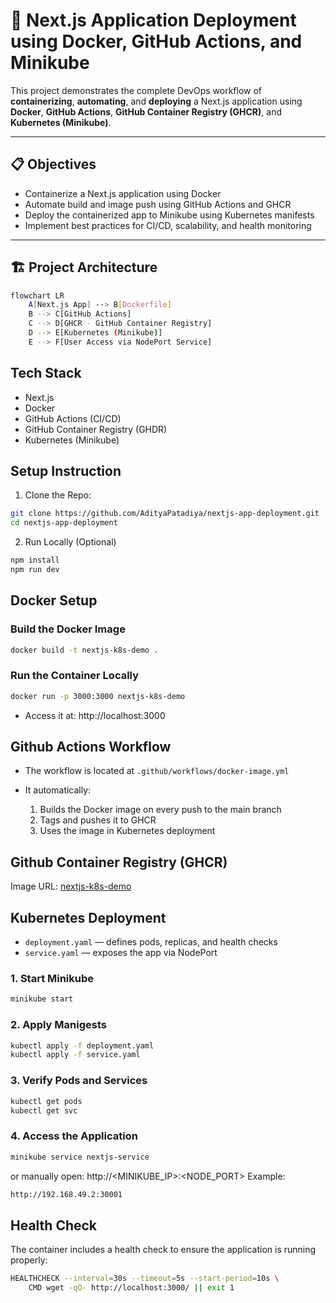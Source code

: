 # 🚀 Next.js Application Deployment using Docker, GitHub Actions, and Minikube

This project demonstrates the complete DevOps workflow of **containerizing**, **automating**, and **deploying** a Next.js application using **Docker**, **GitHub Actions**, **GitHub Container Registry (GHCR)**, and **Kubernetes (Minikube)**.

---

## 📋 Objectives

- Containerize a Next.js application using Docker
- Automate build and image push using GitHub Actions and GHCR
- Deploy the containerized app to Minikube using Kubernetes manifests
- Implement best practices for CI/CD, scalability, and health monitoring

---

## 🏗️ Project Architecture

```bash
flowchart LR
    A[Next.js App] --> B[Dockerfile]
    B --> C[GitHub Actions]
    C --> D[GHCR - GitHub Container Registry]
    D --> E[Kubernetes (Minikube)]
    E --> F[User Access via NodePort Service]
```

## Tech Stack
- Next.js
- Docker
- GitHub Actions (CI/CD)
- GitHub Container Registry (GHDR)
- Kubernetes (Minikube)

## Setup Instruction
1. Clone the Repo:
```bash
git clone https://github.com/AdityaPatadiya/nextjs-app-deployment.git
cd nextjs-app-deployment
```

2. Run Locally (Optional)
```bash
npm install
npm run dev
```

## Docker Setup
### Build the Docker Image
```bash
docker build -t nextjs-k8s-demo .
```

### Run the Container Locally
```bash
docker run -p 3000:3000 nextjs-k8s-demo
```

- Access it at: http://localhost:3000

## Github Actions Workflow
- The workflow is located at `.github/workflows/docker-image.yml`
- It automatically:
  
  1. Builds the Docker image on every push to the main branch
  2. Tags and pushes it to GHCR
  3. Uses the image in Kubernetes deployment

## Github Container Registry (GHCR)
Image URL:
[nextjs-k8s-demo](https://ghcr.io/AdityaPatadiya/nextjs-k8s-demo)


## Kubernetes Deployment
- `deployment.yaml` — defines pods, replicas, and health checks
- `service.yaml` — exposes the app via NodePort

### 1. Start Minikube
```bash
minikube start
```

### 2. Apply Manigests
```bash
kubectl apply -f deployment.yaml
kubectl apply -f service.yaml
```

### 3. Verify Pods and Services
```bash
kubectl get pods
kubectl get svc
```

### 4. Access the Application
```bash
minikube service nextjs-service
```

or manually open:
http://<MINIKUBE_IP>:<NODE_PORT>
Example:
```bash
http://192.168.49.2:30001
```

## Health Check
The container includes a health check to ensure the application is running properly:
```bash
HEALTHCHECK --interval=30s --timeout=5s --start-period=10s \
    CMD wget -qO- http://localhost:3000/ || exit 1
```
